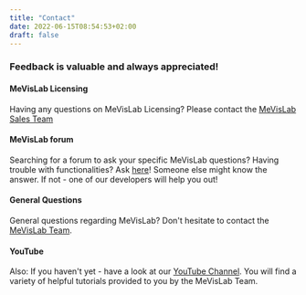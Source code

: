 ```yaml
---
title: "Contact"
date: 2022-06-15T08:54:53+02:00
draft: false
---
```

### Feedback is valuable and always appreciated! 

#### MeVisLab Licensing
Having any questions on MeVisLab Licensing? Please contact the [MeVisLab Sales Team](mailto://sales@mevislab.de)

#### MeVisLab forum
Searching for a forum to ask your specific MeVisLab questions? Having trouble with functionalities? Ask [here](https://forum.mevislab.de)! Someone else might know the answer. If not - one of our developers will help you out!

#### General Questions
General questions regarding MeVisLab? Don't hesitate to contact the [MeVisLab Team](mailto://info@mevislab.de).

#### YouTube
Also: If you haven't yet - have a look at our [YouTube Channel](https://www.youtube.com/channel/UCUGi64NseroIGjga8l7EX8g). You will find a variety of helpful tutorials provided to you by the MeVisLab Team.

